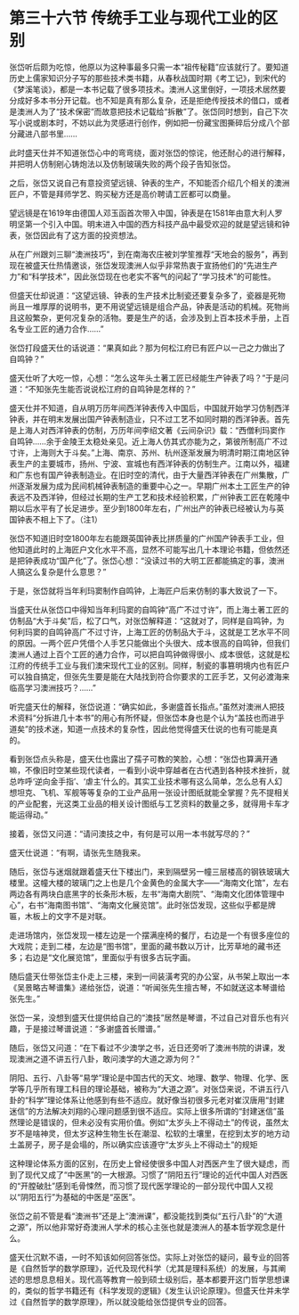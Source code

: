 # 第三十六节 传统手工业与现代工业的区别

张岱听后颇为吃惊，他原以为这种事最多只需一本“祖传秘籍”应该就行了。要知道历史上儒家知识分子写的那些技术类书籍，从春秋战国时期《考工记》，到宋代的《梦溪笔谈》，都是一本书记载了很多项技术。澳洲人这里倒好，一项技术居然要分成好多本书分开记载。也不知是真有那么复杂，还是拒绝传授技术的借口，或者是澳洲人为了“技术保密”而故意把技术记载给“拆散”了。张岱同时想到，自己下次写小说或剧本时，不妨以此为灵感进行创作，例如把一份藏宝图撕碎后分成八个部分藏进八部书里……

此时盛天仕并不知道张岱心中的弯弯绕，面对张岱的惊诧，他还耐心的进行解释，并把明人仿制剜心铸炮法以及仿制玻璃失败的两个段子告知张岱。

之后，张岱又说自己有意投资望远镜、钟表的生产，不知能否介绍几个相关的澳洲匠户，不管是拜师学艺、购买秘方还是高价聘请工匠都可以商量。

望远镜是在1619年由德国人邓玉函首次带入中国，钟表是在1581年由意大利人罗明坚第一个引入中国。明末进入中国的西方科技产品中最受欢迎的就是望远镜和钟表，张岱因此有了这方面的投资想法。 

从在广州跟刘三聊“澳洲技巧”，到在南海农庄被刘学笙推荐“天地会的服务”，再到现在被盛天仕热情邀谈，张岱发现澳洲人似乎非常热衷于宣扬他们的“先进生产力”和“科学技术”，因此张岱现在也老实不客气的问起了“学习技术”的可能性。 

但盛天仕却说道：“这望远镜、钟表的生产技术比制瓷还要复杂多了，瓷器是死物尚且一堆厚厚的说明书，更不用说望远镜是组合产品，钟表是活动的机械。死物尚且这般繁杂，更何况复杂的活物。要是生产的话，会涉及到上百本技术手册，上百名专业工匠的通力合作……”

张岱打段盛天仕的话说道：“果真如此？那为何松江府已有匠户以一己之力做出了自鸣钟？”

盛天仕听了大吃一惊，心想：“怎么这年头土著工匠已经能生产钟表了吗？”于是问道：“不知张先生能否说说松江府的自鸣钟是怎样的？”

盛天仕并不知道，自从明万历年间西洋钟表传入中国后，中国就开始学习仿制西洋钟表，并在明末发展出国产钟表制造业，只不过工艺不如同时期的西洋钟表。首先是上海人对西洋钟表的仿制，万历年间李绍文著《云间杂识》载：“西僧利玛窦作自鸣钟……余于金陵王太稳处亲见。近上海人仿其式亦能为之，第彼所制高广不过寸许，上海则大于斗矣。”上海、南京、苏州、杭州逐渐发展为明清时期江南地区钟表生产的主要城市，扬州、宁波、宣城也有西洋钟表的仿制生产。江南以外，福建和广东也有国产钟表制造业。在旧时空的清代，由于大量西洋钟表在广州集散，广州逐渐发展为成为民间机械钟表制造的重要中心之一。早期广州本土工匠生产的钟表远不及西洋钟，但经过长期的生产工艺和技术经验积累，广州钟表工匠在乾隆中期以后水平有了长足进步。至少到1800年左右，广州出产的钟表已经被认为与英国钟表不相上下了。（注1）

张岱不知道旧时空1800年左右能跟英国钟表比拼质量的广州国产钟表手工业，但他知道此时的上海匠户文化水平不高，显然不可能写出几十本理论书籍，但依然还是把钟表成功“国产化”了。张岱心想：“没读过书的大明工匠都能搞定的事，澳洲人搞这么复杂是什么意思？”

于是，张岱就将当年利玛窦制作自鸣钟，上海匠户后来仿制的事大致说了一下。

 

当盛天仕从张岱口中得知当年利玛窦的自鸣钟“高广不过寸许”，而上海土著工匠的仿制品“大于斗矣”后，松了口气，对张岱解释道：“这就对了，同样是自鸣钟，为何利玛窦的自鸣钟高广不过寸许，上海工匠的仿制品大于斗，这就是工艺水平不同的原因。一两个匠户凭借个人手艺只能做出个头很大、成本很高的自鸣钟，但我们澳洲人通过上百个工匠的通力合作，可以把自鸣钟做得很小、成本很低，这就是松江府的传统手工业与我们澳宋现代工业的区别。同样，制瓷的事篡明境内也有匠户可以独自搞定，但张先生要是能在大陆找到符合你要求的工匠手艺，又何必渡海来临高学习澳洲技巧？……”

听完盛天仕的解释，张岱说道：“确实如此，多谢盛首长指点。”虽然对澳洲人把技术资料“分拆进几十本书”的用心有所怀疑，但张岱本身也是个认为“盖技也而进乎道矣”的技术迷，知道一点技术的复杂性，因此他觉得盛天仕说的也有可能是真的。

看到张岱点头称是，盛天仕也露出了孺子可教的笑脸，心想：“张岱也算满开通嘛，不像旧时空某些现代读者，一看到小说中穿越者在古代遇到各种技术挫折，就总咋呼‘逆向金手指’、‘虐主’什么的。其实工业技术哪有这么简单，怎么总有人幻想坦克、飞机、军舰等等复杂的工业产品用一张设计图纸就能全掌握？先不提相关的产业配套，光这类工业品的相关设计图纸与工艺资料的数量之多，就得用卡车才能运得动。”

接着，张岱又问道：“请问澳技之中，有何是可以用一本书就写尽的？”

盛天仕说道：“有啊，请张先生随我来。

随后，张岱与迷烟就跟着盛天仕下楼出门，来到隔壁另一幢三层楼高的钢铁玻璃大楼里。这幢大楼的玻璃门之上也是几个金黄色的金属大字——“海南文化馆”，左右两边各有两块白底黑字的长条形木板，左书“海南大剧院”、“海南文化团体管理中心”，右书“海南图书馆”、“海南文化展览馆”。此时张岱发现，这些似乎都是牌匾，木板上的文字不是对联。

走进场馆内，张岱发现一楼左边是一个摆满座椅的餐厅，右边是一个有很多座位的大戏院；走到二楼，左边是“图书馆”，里面的藏书数以万计，比芳草地的藏书还多；右边是“文化展览馆”，里面似乎有很多古玩字画。

随后盛天仕带张岱主仆走上三楼，来到一间装潢考究的办公室，从书架上取出一本《吴景略古琴谱集》递给张岱，说道：“听闻张先生擅古琴，不如就送这本琴谱给张先生。”

 

张岱一呆，没想到盛天仕提供给自己的“澳技”居然是琴谱，不过自己对音乐也有兴趣，于是接过琴谱说道：“多谢盛首长赠谱。”

随后，张岱又问道：“在下看过不少澳学之书，近日还旁听了澳洲书院的讲课，发现澳洲之道不讲五行八卦，敢问澳学的大道之源为何？”

阴阳、五行、八卦等“易学”理论是中国古代的天文、地理、数学、物理、化学、医学等几乎所有理工科目的理论基础，被称为“大道之源”。对张岱来说，不讲五行八卦的“科学”理论体系让他感到有些不适应。就好像当初很多元老对崔汉唐用“封建迷信”的方法解决刘翔的心理问题感到很不适应。实际上很多所谓的“封建迷信”虽然理论是错误的，但未必没有实用价值。例如“太岁头上不得动土”的传说，虽然太岁不是啥神灵，但太岁这种生物生长在潮湿、松软的土壤里，在挖到太岁的地方动土盖房子，房子是会塌的，所以确实应该遵守“太岁头上不得动土”的规矩

这种理论体系方面的区别，在历史上曾经使很多中国人对西医产生了很大疑虑，而到了现代又成了“中医黑”的一大根源。习惯了“阴阳五行”理论的近代中国人对西医的“开膛破肚”感到毛骨悚然，而习惯了现代医学理论的一部分现代中国人又视以“阴阳五行”为基础的中医是“巫医”。

张岱之前不管是看“澳洲书”还是上“澳洲课”，都没能找到类似“五行八卦”的“大道之源”，所以他非常好奇澳洲人学术的核心主张也就是澳洲人的基本哲学观念是什么。

 

盛天仕沉默不语，一时不知该如何回答张岱。实际上对张岱的疑问，最专业的回答是《自然哲学的数学原理》，近代及现代科学（尤其是理科系统）的发展，与其阐述的思想息息相关。现代高等教育一般到硕士级别后，基本都要开这门哲学思想课的，类似的哲学书籍还有《科学发现的逻辑》《发生认识论原理》。但盛天仕并未学过《自然哲学的数学原理》，所以就没能给张岱提供专业的回答。